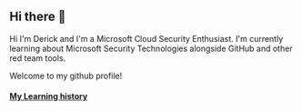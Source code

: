 ## Hi there 👋



Hi I'm Derick and I'm a Microsoft Cloud Security Enthusiast. I'm currently learning about Microsoft Security Technologies alongside GitHub and other red team tools.

Welcome to my github profile!
#### [My Learning history](https://github.com/dericksdump/dericksdump/blob/main/MyCerts.md#learning-history)

